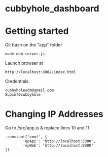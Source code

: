 cubbyhole_dashboard
===================

# Getting started

Git bash on the "app" folder

	node web-server.js

Launch browser at 
	
	http://localhost:8002/index.html

Credentials:

	cubbyholeadm@gmail.com
	Supinf0cubbyhole

# Changing IP Addresses

Go to /src/app.js & replace lines 10 and 11

	.constant('conf', {
    		'epApi': 'http://localhost:3000',
    		'epWeb': 'http://localhost:8000'
  	})